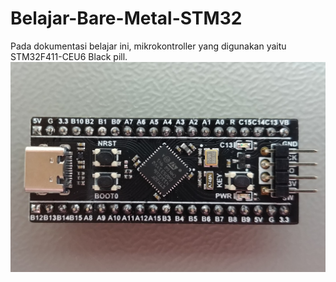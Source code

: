 # Belajar-Bare-Metal-STM32
Pada dokumentasi belajar ini, mikrokontroller yang digunakan yaitu STM32F411-CEU6 Black pill.
![alt text](https://github.com/AzisMuhajar/Belajar-Bare-Metal-STM32/blob/main/images/STM32F411CEU6_WeAct_Black_Pill_V2.0-2.jpg?raw=true)

